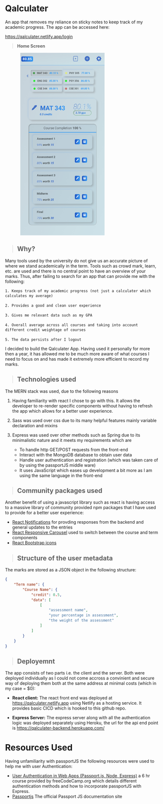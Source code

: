 # Qalculater
An app that removes my reliance on sticky notes to keep track of my academic progress. The app can be accessed here:


https://qalculater.netlify.app/login


>**Home Screen**

<img style="margin-left: 50px" src="./client/src/images/img1.jpg" height="600px"/>

>## **Why?**
Many tools used by the university do not give us an accurate picture of where we stand academically in the term. Tools such as crowd mark, learn, etc. are used and there is no central point to have an overview of your marks. Thus, after failing to search for an app that can provide me with the following:

    1. Keeps track of my academic progress (not just a calculater which calculates my average)
    
    2. Provides a good and clean user experience

    3. Gives me relevant data such as my GPA

    4. Overall average across all courses and taking into account 
    different credit weightage of courses

    5. The data persists after I logout

I decided to build the Qalculater App. Having used it personally for more then a year, it has allowed me to be much more aware of what courses I need to focus on and has made it extremely more efficient to record my marks.

>## **Technologies used**
The MERN stack was used, due to the following reasons

1. Having familiarity with react I chose to go with this. It allows the developer to re-render specific components without having to refresh the app which allows for a better user experience.

2. Sass was used over css due to its many helpful features mainly variable declaration and mixins

3. Express was used over other methods such as Spring due to its minimalistic nature and it meets my requirements which are
    - To handle http GET/POST requests from the front-end
    - Interact with the MongoDB database to obtain user data
    - Handle user authentication and registration (which was taken care of by using the passportJS middle ware)
    - It uses JavaScript which eases up development a bit more as I am using the same language in the front-end

>## Community packages used
Another benefit of using a javascript library such as react is having access to a massive library of community provided npm packages that I have used to provide for a better user experience:
- <a href="https://www.npmjs.com/package/react-notifications" target="_top">React Notifications</a> for provding responses from the backend and general updates to the entries
- <a href="https://www.npmjs.com/package/react-responsive-carousel" target="_top">React Responsive Carousel</a> used to switch between the course and term components
- <a href="https://www.npmjs.com/package/react-bootstrap-icons" target="_top">React Bootstrap icons</a>

>## Structure of the user metadata
The marks are stored as a JSON object in the following structure:
```json
{
    "Term name": {
        "Course Name": {
            "credit": 0.5,
            "data": [
                [
                    "assessment name",
                    "your percentage in assessment",
                    "the weight of the assessment"
                ]
            ]
        }
    }
}
```

>## Deployemnt
The app consists of two parts i.e. the client and the server. Both were deployed individually as I could not come accross a convinient and secure way of deploying them both at the same address at minimal costs (which in my case = $0):

-   **React client:** The react front end was deployed at https://qalculater.netlify.app using Netlify as a
hosting service. It provides basic CICD which is hooked to this github repo.

-   **Express Server:** The express server along with all the authentication logic was deployed separately using Heroku, the url for the api end point is https://qalculater-backend.herokuapp.com/
# Resources Used
Having unfamiliarity with passportJS the following resources were used to help me with user Authentication:

-   <a href="https://youtu.be/F-sFp_AvHc8" >User Authentication in Web Apps (Passport.js, Node, Express)</a> a 6 hr course provided by freeCodeCamp.org which details different authentication methods and how to incorporate passportJS with Express.
-   <a href = "http://www.passportjs.org/" >Passportjs</a> The official Passport JS documentation site
